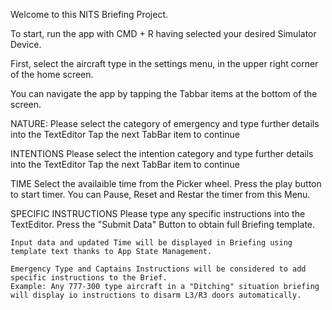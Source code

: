 Welcome to this NITS Briefing Project. 

To start, run the app with CMD + R having selected your desired Simulator Device. 



First, select the aircraft type in the settings menu, in the upper right corner of the home screen. 

You can navigate the app by tapping the Tabbar items at the bottom of the screen. 

NATURE: 
    Please select the category of emergency and type further details into the TextEditor
    Tap the next TabBar item to continue
    
INTENTIONS
    Please select the intention category and type further details into the TextEditor
    Tap the next TabBar item to continue
    
TIME
    Select the availaible time from the Picker wheel. Press the play button to start timer. You can Pause, Reset and Restar the timer from this Menu.
    
SPECIFIC INSTRUCTIONS
    Please type any specific instructions into the TextEditor.
    Press the "Submit Data" Button to obtain full Briefing template.
    
    Input data and updated Time will be displayed in Briefing using template text thanks to App State Management.  
    
    Emergency Type and Captains Instructions will be considered to add specific instructions to the Brief.
    Example: Any 777-300 type aircraft in a "Ditching" situation briefing will display io instructions to disarm L3/R3 doors automatically. 




